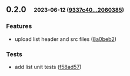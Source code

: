 ## **0.2.0**&emsp;<sub><sup>2023-06-12 ([9337c40...2060385](https://github.com/groumage/PolynomArithmetic/compare/9337c4087999aeeeb1d0919daf5d02250c846ace...2060385115edfadf9455eec2a0428c07a5cff410?diff=split))</sup></sub>

### Features

- upload list header and src files ([8a0beb2](https://github.com/groumage/PolynomArithmetic/commit/8a0beb2f4e16a5879586376ec56964143e45fa67))

### Tests

- add list unit tests ([f58ad57](https://github.com/groumage/PolynomArithmetic/commit/f58ad5784bb95c49eb3b72d600f3f51f775b19d2))

<br>

